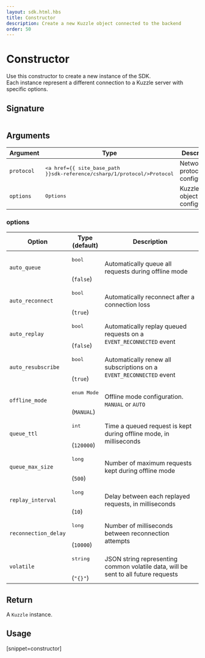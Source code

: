 ```yaml
---
layout: sdk.html.hbs
title: Constructor
description: Create a new Kuzzle object connected to the backend
order: 50
---
```


# Constructor

Use this constructor to create a new instance of the SDK.  
Each instance represent a different connection to a Kuzzle server with specific options.

## Signature

```csharp
```

## Arguments

| Argument  | Type        | Description                     |
| --------- | ----------- | ------------------------------- |
| `protocol`    | <pre><a href={{ site_base_path }}sdk-reference/csharp/1/protocol/>Protocol</a></pre> | Network protocol configuration |
| `options` | <pre>Options</pre>   | Kuzzle object configuration |

### options

| Option               | Type<br/>(default)               | Description         |
| -------------------- | ------------------ | ------------------------------------------------------------------ | 
| `auto_queue`         | <pre>bool</pre><br/>(`false`)  | Automatically queue all requests during offline mode   |
| `auto_reconnect`     | <pre>bool</pre><br/>(`true`)  | Automatically reconnect after a connection loss         |
| `auto_replay`        | <pre>bool</pre><br/>(`false`)  | Automatically replay queued requests on a `EVENT_RECONNECTED` event |
| `auto_resubscribe`   | <pre>bool</pre><br/>(`true`)  | Automatically renew all subscriptions on a `EVENT_RECONNECTED` event |
| `offline_mode`       | <pre>enum Mode</pre><br/>(`MANUAL`) | Offline mode configuration. `MANUAL` or `AUTO` |
| `queue_ttl`          | <pre>int</pre><br/>(`120000`) | Time a queued request is kept during offline mode, in milliseconds |
| `queue_max_size`     | <pre>long</pre><br/>(`500`) | Number of maximum requests kept during offline mode |
| `replay_interval`    | <pre>long</pre><br/>(`10`) | Delay between each replayed requests, in milliseconds |
| `reconnection_delay` | <pre>long</pre><br/>(`10000`) | Number of milliseconds between reconnection attempts |
| `volatile`           | <pre>string</pre><br/>(`"{}"`) | JSON string representing common volatile data, will be sent to all future requests |

## Return

A `Kuzzle` instance.

## Usage

[snippet=constructor]
